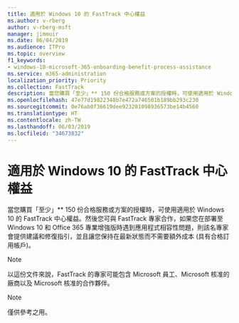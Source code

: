 ```yaml
---
title: 適用於 Windows 10 的 FastTrack 中心權益
ms.author: v-rberg
author: v-rberg-msft
manager: jimmuir
ms.date: 06/04/2019
ms.audience: ITPro
ms.topic: overview
f1_keywords:
- windows-10-microsoft-365-onboarding-benefit-process-assistance
ms.service: m365-administration
localization_priority: Priority
ms.collection: FastTrack
description: 當您購買「至少」** 150 份合格服務或方案的授權時，可使用適用於 Windows 10 的 FastTrack 中心權益。
ms.openlocfilehash: 47e77d19822348b7e472a746501b189bb293c230
ms.sourcegitcommit: 0e76ab0f36619dee923201098936573be14b4560
ms.translationtype: HT
ms.contentlocale: zh-TW
ms.lasthandoff: 06/03/2019
ms.locfileid: "34673832"
---
```

# <a name="fasttrack-center-benefit-for-windows-10"></a>適用於 Windows 10 的 FastTrack 中心權益

當您購買「至少」** 150 份合格服務或方案的授權時，可使用適用於 Windows 10 的 FastTrack 中心權益。然後您可與 FastTrack 專家合作，如果您在部署至 Windows 10 和 Office 365 專業增強版時遇到應用程式相容性問題，則該名專家會提供建議和修復指引，並且讓您保持在最新狀態而不需要額外成本 (具有合格訂用帳戶)。 
  
> [!NOTE]
> 以這份文件來說，FastTrack 的專家可能包含 Microsoft 員工、Microsoft 核准的廠商以及 Microsoft 核准的合作夥伴。 
    
> [!NOTE]
> 僅供參考之用。 
  

  

 